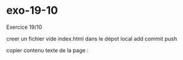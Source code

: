 # exo-19-10
Exercice 19/10

creer un fichier vide index.html dans le dépot local
add
commit
push

copier contenu texte de la page : 